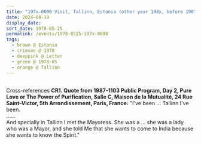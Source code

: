 ```yaml
---
title: "197x-0000 Visit, Tallinn, Estonia (other year 198x, before 1987-1103)"
date: 2024-08-19
display_date: 
sort_date: 1978-05-25
permalink: /events/1978-0525-197x-0000
tags:
  - brown @ Estonia
  - crimson @ 1978
  - deeppink @ Letter
  - green @ 1978-05
  - orange @ Tallinn
---
```


<br>

<wave-list>
  <list-title color="DarkSeaGreen" width="80">Cross-references</list-title>
  <list-item color="BlanchedAlmond" width="250"><b>CR1. Quote from 1987-1103 Public Program, Day 2, Pure Love or The Power of Purification, Salle C, Maison de la Mutualité, 24 Rue Saint-Victor, 5th Arrondissement, Paris, France:</b> "I've been ... Tallinn I've been.<br>
......<br>
And specially in Tallinn I met the Mayoress. She was a ... she was a lady who was a Mayor, and she told Me that she wants to come to India because she wants to know the Spirit."</list-item> 
</wave-list>